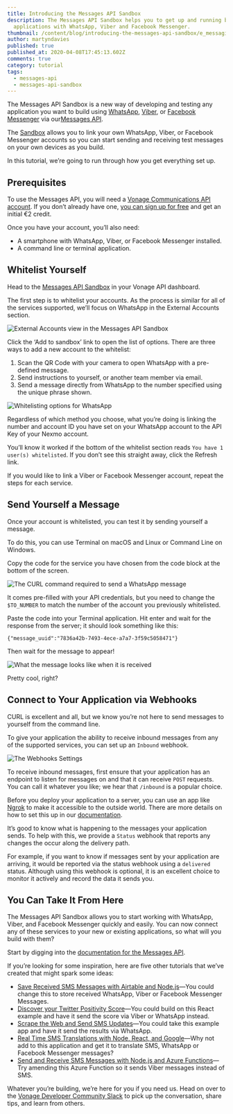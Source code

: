 ```yaml
---
title: Introducing the Messages API Sandbox
description: The Messages API Sandbox helps you to get up and running building
  applications with WhatsApp, Viber and Facebook Messenger.
thumbnail: /content/blog/introducing-the-messages-api-sandbox/e_messaging-api-sandbox_1200x600.png
author: martyndavies
published: true
published_at: 2020-04-08T17:45:13.602Z
comments: true
category: tutorial
tags:
  - messages-api
  - messages-api-sandbox
---
```

The Messages API Sandbox is a new way of developing and testing any application you want to build using [WhatsApp](https://www.whatsapp.com/), [Viber](https://www.viber.com/), or [Facebook Messenger](https://www.messenger.com/) via our[Messages API](https://developer.nexmo.com/messages/overview).

The [Sandbox](https://dashboard.nexmo.com/messages/sandbox) allows you to link your own WhatsApp, Viber, or Facebook Messenger accounts so you can start sending and receiving test messages on your own devices as you build.

In this tutorial, we’re going to run through how you get everything set up.

## Prerequisites

To use the Messages API, you will need a [Vonage Communications API account](https://dashboard.nexmo.com/sign-up?utm_source=messages-sandbox-intro&utm_medium=web). If you don’t already have one, [you can sign up for free](https://dashboard.nexmo.com/sign-up?utm_source=messages-sandbox-intro&utm_medium=web) and get an initial €2 credit.

Once you have your account, you’ll also need:

* A smartphone with WhatsApp, Viber, or Facebook Messenger installed.
* A command line or terminal application.

## Whitelist Yourself

Head to the [Messages API Sandbox](https://dashboard.nexmo.com/messages/sandbox) in your Vonage API dashboard.

The first step is to whitelist your accounts. As the process is similar for all of the services supported, we’ll focus on WhatsApp in the External Accounts section.

![External Accounts view in the Messages API Sandbox](https://www.nexmo.com/wp-content/uploads/2020/04/external-accounts.png "External Accounts view in the Messages API Sandbox")

Click the ‘Add to sandbox’ link to open the list of options. There are three ways to add a new account to the whitelist:

1. Scan the QR Code with your camera to open WhatsApp with a pre-defined message.
2. Send instructions to yourself, or another team member via email.
3. Send a message directly from WhatsApp to the number specified using the unique phrase shown.

![Whitelisting options for WhatsApp](https://www.nexmo.com/wp-content/uploads/2020/04/whitelist-options-small.png "Whitelisting options for WhatsApp")

Regardless of which method you choose, what you’re doing is linking the number and account ID you have set on your WhatsApp account to the API Key of your Nexmo account.

You’ll know it worked if the bottom of the whitelist section reads `You have 1 user(s) whitelisted`. If you don’t see this straight away, click the Refresh link.

If you would like to link a Viber or Facebook Messenger account, repeat the steps for each service.

## Send Yourself a Message

Once your account is whitelisted, you can test it by sending yourself a message.

To do this, you can use Terminal on macOS and Linux or Command Line on Windows.

Copy the code for the service you have chosen from the code block at the bottom of the screen.

![The CURL command required to send a WhatsApp message](https://www.nexmo.com/wp-content/uploads/2020/04/code-block.png "The CURL command required to send a WhatsApp message")

It comes pre-filled with your API credentials, but you need to change the `$TO_NUMBER` to match the number of the account you previously whitelisted.

Paste the code into your Terminal application. Hit enter and wait for the response from the server; it should look something like this:

`{"message_uuid":"7836a42b-7493-4ece-a7a7-3f59c5058471"}`

Then wait for the message to appear!

![What the message looks like when it is received](https://www.nexmo.com/wp-content/uploads/2020/04/received-message.jpg "What the message looks like when it is received")

Pretty cool, right?

## Connect to Your Application via Webhooks

CURL is excellent and all, but we know you’re not here to send messages to yourself from the command line.

To give your application the ability to receive inbound messages from any of the supported services, you can set up an `Inbound` webhook.

![The Webhooks Settings](https://www.nexmo.com/wp-content/uploads/2020/04/webhooks.png "The Webhooks Settings")

To receive inbound messages, first ensure that your application has an endpoint to listen for messages on and that it can receive `POST` requests. You can call it whatever you like; we hear that `/inbound` is a popular choice.

Before you deploy your application to a server, you can use an app like [Ngrok](https://ngrok.com/) to make it accessible to the outside world. There are more details on how to set this up in our [documentation](https://developer.nexmo.com/tools/ngrok).

It’s good to know what is happening to the messages your application sends. To help with this, we provide a `Status` webhook that reports any changes the occur along the delivery path.

For example, if you want to know if messages sent by your application are arriving, it would be reported via the status webhook using a `delivered` status. Although using this webhook is optional, it is an excellent choice to monitor it actively and record the data it sends you.

## You Can Take It From Here

The Messages API Sandbox allows you to start working with WhatsApp, Viber, and Facebook Messenger quickly and easily. You can now connect any of these services to your new or existing applications, so what will you build with them?

Start by digging into the [documentation for the Messages API](https://developer.nexmo.com/messages/overview).

If you’re looking for some inspiration, here are five other tutorials that we’ve created that might spark some ideas:

* [Save Received SMS Messages with Airtable and Node.js](https://www.nexmo.com/blog/2020/03/05/save-received-sms-messages-with-airtable-and-node-js-dr)—You could change this to store received WhatsApp, Viber or Facebook Messenger Messages.
* [Discover your Twitter Positivity Score](https://www.nexmo.com/blog/2019/07/01/discover-your-twitters-positivity-score-with-react-dr)—You could build on this React example and have it send the score via Viber or WhatsApp instead.
* [Scrape the Web and Send SMS Updates](https://www.nexmo.com/blog/2020/03/27/is-it-the-weekend-yet-build-a-web-scraping-app-with-sms-to-find-out-dr)—You could take this example app and have it send the results via WhatsApp.
* [Real Time SMS Translations with Node, React, and Google](https://www.nexmo.com/blog/2020/03/11/real-time-sms-demo-with-react-node-and-google-translate-dr)—Why not add to this application and get it to translate SMS, WhatsApp or Facebook Messenger messages?
* [Send and Receive SMS Messages with Node.js and Azure Functions](https://www.nexmo.com/blog/2020/01/29/how-send-receive-sms-messages-with-node-js-azure-functions-dr)—Try amending this Azure Function so it sends Viber messages instead of SMS.

Whatever you’re building, we’re here for you if you need us. Head on over to the [Vonage Developer Community Slack](https://developer.nexmo.com/community/slack) to pick up the conversation, share tips, and learn from others.